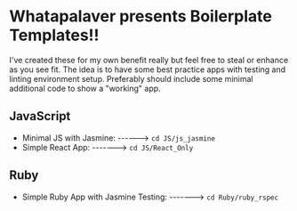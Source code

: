 Whatapalaver presents Boilerplate Templates!!
=====

I've created these for my own benefit really but feel free to steal or enhance as you see fit. 
The idea is to have some best practice apps with testing and linting environment setup.
Preferably should include some minimal additional code to show a "working" app.

JavaScript
----

- Minimal JS with Jasmine: ------> `cd JS/js_jasmine`
- Simple React App: -------> `cd JS/React_Only`

Ruby
----

- Simple Ruby App with Jasmine Testing: -------> `cd Ruby/ruby_rspec`
